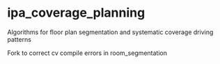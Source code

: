 # ipa_coverage_planning
Algorithms for floor plan segmentation and systematic coverage driving patterns

Fork to correct cv compile errors in room_segmentation
